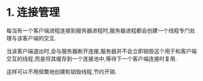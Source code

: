 # 1. 连接管理

每当有一个客户端进程连接到服务器进程时,服务器进程都会创建一个线程专门处理与该客户端的交互.

当该客户端退出时,会与服务器断开连接,服务器并不会立即销毁这个用于和客户端交互的线程,而是将其缓存到一个连接池中,等待下一个客户端连接时复用.

这样可以不用频繁地创建和销毁线程,节约开销.
